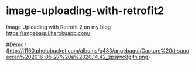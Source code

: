 # image-uploading-with-retrofit2
Image Uploading with Retrofit 2 on my blog https://angebagui.herokuapp.com/

#Demo
!(http://i1160.photobucket.com/albums/q483/angebagui/Capture%20drsquoecran%202016-05-27%20a%2020.14.42_zpsjwc8gjth.png)

